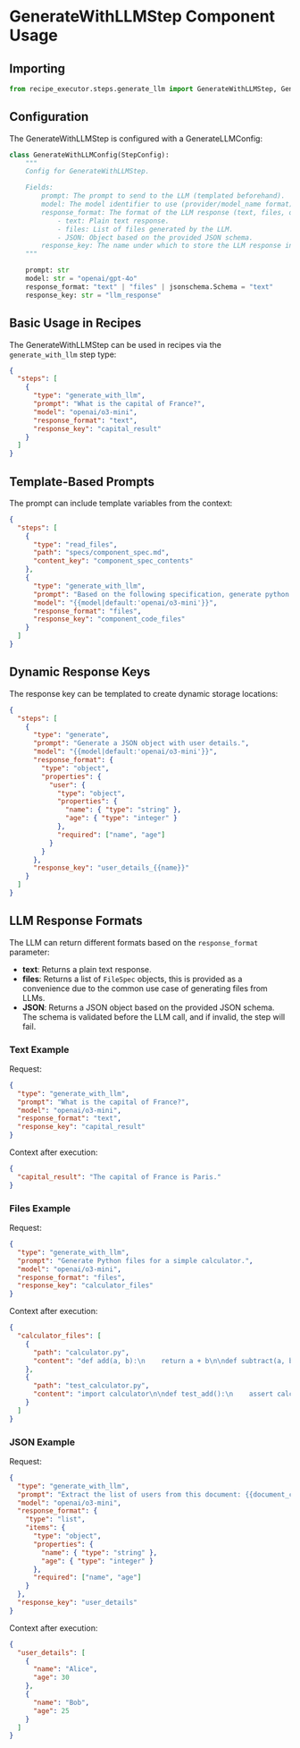 # GenerateWithLLMStep Component Usage

## Importing

```python
from recipe_executor.steps.generate_llm import GenerateWithLLMStep, GenerateLLMConfig
```

## Configuration

The GenerateWithLLMStep is configured with a GenerateLLMConfig:

```python
class GenerateWithLLMConfig(StepConfig):
    """
    Config for GenerateWithLLMStep.

    Fields:
        prompt: The prompt to send to the LLM (templated beforehand).
        model: The model identifier to use (provider/model_name format).
        response_format: The format of the LLM response (text, files, or JSON).
            - text: Plain text response.
            - files: List of files generated by the LLM.
            - JSON: Object based on the provided JSON schema.
        response_key: The name under which to store the LLM response in context.
    """

    prompt: str
    model: str = "openai/gpt-4o"
    response_format: "text" | "files" | jsonschema.Schema = "text"
    response_key: str = "llm_response"
```

## Basic Usage in Recipes

The GenerateWithLLMStep can be used in recipes via the `generate_with_llm` step type:

```json
{
  "steps": [
    {
      "type": "generate_with_llm",
      "prompt": "What is the capital of France?",
      "model": "openai/o3-mini",
      "response_format": "text",
      "response_key": "capital_result"
    }
  ]
}
```

## Template-Based Prompts

The prompt can include template variables from the context:

```json
{
  "steps": [
    {
      "type": "read_files",
      "path": "specs/component_spec.md",
      "content_key": "component_spec_contents"
    },
    {
      "type": "generate_with_llm",
      "prompt": "Based on the following specification, generate python code for a component:\n\n{{component_spec_contents}}",
      "model": "{{model|default:'openai/o3-mini'}}",
      "response_format": "files",
      "response_key": "component_code_files"
    }
  ]
}
```

## Dynamic Response Keys

The response key can be templated to create dynamic storage locations:

```json
{
  "steps": [
    {
      "type": "generate",
      "prompt": "Generate a JSON object with user details.",
      "model": "{{model|default:'openai/o3-mini'}}",
      "response_format": {
        "type": "object",
        "properties": {
          "user": {
            "type": "object",
            "properties": {
              "name": { "type": "string" },
              "age": { "type": "integer" }
            },
            "required": ["name", "age"]
          }
        }
      },
      "response_key": "user_details_{{name}}"
    }
  ]
}
```

## LLM Response Formats

The LLM can return different formats based on the `response_format` parameter:

- **text**: Returns a plain text response.
- **files**: Returns a list of `FileSpec` objects, this is provided as a convenience due to the common use case of generating files from LLMs.
- **JSON**: Returns a JSON object based on the provided JSON schema. The schema is validated before the LLM call, and if invalid, the step will fail.

### Text Example

Request:

```json
{
  "type": "generate_with_llm",
  "prompt": "What is the capital of France?",
  "model": "openai/o3-mini",
  "response_format": "text",
  "response_key": "capital_result"
}
```

Context after execution:

```json
{
  "capital_result": "The capital of France is Paris."
}
```

### Files Example

Request:

```json
{
  "type": "generate_with_llm",
  "prompt": "Generate Python files for a simple calculator.",
  "model": "openai/o3-mini",
  "response_format": "files",
  "response_key": "calculator_files"
}
```

Context after execution:

```json
{
  "calculator_files": [
    {
      "path": "calculator.py",
      "content": "def add(a, b):\n    return a + b\n\ndef subtract(a, b):\n    return a - b"
    },
    {
      "path": "test_calculator.py",
      "content": "import calculator\n\ndef test_add():\n    assert calculator.add(1, 2) == 3\n\ndef test_subtract():\n    assert calculator.subtract(2, 1) == 1"
    }
  ]
}
```

### JSON Example

Request:

```json
{
  "type": "generate_with_llm",
  "prompt": "Extract the list of users from this document: {{document_content}}.",
  "model": "openai/o3-mini",
  "response_format": {
    "type": "list",
    "items": {
      "type": "object",
      "properties": {
        "name": { "type": "string" },
        "age": { "type": "integer" }
      },
      "required": ["name", "age"]
    }
  },
  "response_key": "user_details"
}
```

Context after execution:

```json
{
  "user_details": [
    {
      "name": "Alice",
      "age": 30
    },
    {
      "name": "Bob",
      "age": 25
    }
  ]
}
```
